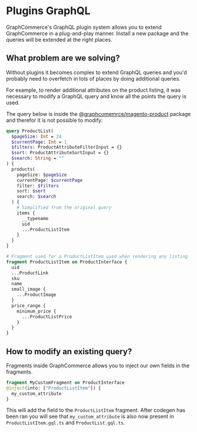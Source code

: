 # Plugins GraphQL

GraphCommerce's GraphQL plugin system allows you to extend GraphCommerce in a
plug-and-play manner. Install a new package and the queries will be extended at
the right places.

## What problem are we solving?

Without plugins it becomes complex to extend GraphQL queries and you'd probably
need to overfetch in lots of places by doing additional queries.

For example, to render additional attributes on the product listing, it was
necessary to modify a GraphQL query and know all the points the query is used.

The query below is inside the
[@graphcomemrce/magento-product](https://github.com/graphcommerce-org/graphcommerce/blob/main/packages/magento-product/components/ProductList/ProductList.graphql)
package and therefor it is not possible to modify:

```graphql
query ProductList(
  $pageSize: Int = 24
  $currentPage: Int = 1
  $filters: ProductAttributeFilterInput = {}
  $sort: ProductAttributeSortInput = {}
  $search: String = ""
) {
  products(
    pageSize: $pageSize
    currentPage: $currentPage
    filter: $filters
    sort: $sort
    search: $search
  ) {
    # Simplified from the original query
    items {
      __typename
      uid
      ...ProductListItem
    }
  }
}

# Fragment used for a ProductListItem used when rendering any listing
fragment ProductListItem on ProductInterface {
  uid
  ...ProductLink
  sku
  name
  small_image {
    ...ProductImage
  }
  price_range {
    minimum_price {
      ...ProductListPrice
    }
  }
}
```

## How to modify an existing query?

Fragments inside GraphCommerce allows you to inject our own fields in the
fragments.

```graphql
fragment MyCustomFragment on ProductInterface
@inject(into: ["ProductListItem"]) {
  my_custom_attribute
}
```

This will add the field to the `ProductListItem` fragment. After codegen has
been ran you will see that `my_custom_attribute` is also now present in
`ProductListItem.gql.ts` and `ProductList.gql.ts`.
